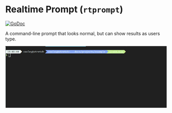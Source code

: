 # Realtime Prompt (`rtprompt`)

[![GoDoc](https://img.shields.io/badge/pkg.go.dev-doc-blue)](http://pkg.go.dev/github.com/coxley/rtprompt)

A command-line prompt that looks normal, but can show results as users type.

![Example](https://raw.githubusercontent.com/coxley/rtprompt/master/example.gif)
